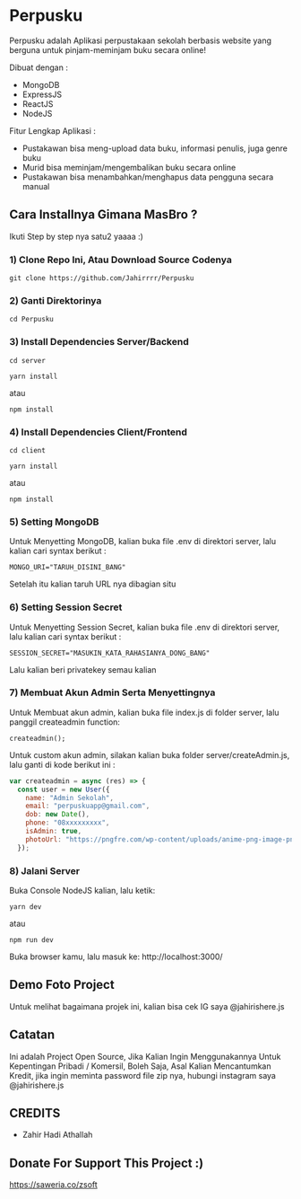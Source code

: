 # Perpusku
Perpusku adalah Aplikasi perpustakaan sekolah berbasis website yang berguna untuk pinjam-meminjam buku secara online!

Dibuat dengan :
- MongoDB
- ExpressJS
- ReactJS
- NodeJS

Fitur Lengkap Aplikasi :

- Pustakawan bisa meng-upload data buku, informasi penulis, juga genre buku
- Murid bisa meminjam/mengembalikan buku secara online
- Pustakawan bisa menambahkan/menghapus data pengguna secara manual

## Cara Installnya Gimana MasBro ?

Ikuti Step by step nya satu2 yaaaa :)

### 1) Clone Repo Ini, Atau Download Source Codenya
```
git clone https://github.com/Jahirrrr/Perpusku
```

### 2) Ganti Direktorinya
```
cd Perpusku
```
### 3) Install Dependencies Server/Backend
```
cd server
```

```
yarn install
```

atau

```
npm install
```

### 4) Install Dependencies Client/Frontend
```
cd client
```

```
yarn install
```

atau

```
npm install
```


### 5) Setting MongoDB

Untuk Menyetting MongoDB, kalian buka file .env di direktori server, lalu kalian cari syntax berikut :

```
MONGO_URI="TARUH_DISINI_BANG"
```
Setelah itu kalian taruh URL nya dibagian situ

### 6) Setting Session Secret

Untuk Menyetting Session Secret, kalian buka file .env di direktori server, lalu kalian cari syntax berikut :

```
SESSION_SECRET="MASUKIN_KATA_RAHASIANYA_DONG_BANG"
```
Lalu kalian beri privatekey semau kalian


### 7) Membuat Akun Admin Serta Menyettingnya

Untuk Membuat akun admin, kalian buka file index.js di folder server, lalu
panggil createadmin function:

```
createadmin();
```
Untuk custom akun admin, silakan kalian buka folder server/createAdmin.js, lalu ganti di kode berikut ini :

```js
var createadmin = async (res) => {
  const user = new User({
    name: "Admin Sekolah",
    email: "perpuskuapp@gmail.com",
    dob: new Date(),
    phone: "08xxxxxxxxx",
    isAdmin: true,
    photoUrl: "https://pngfre.com/wp-content/uploads/anime-png-image-pngfre-1.jpg"
  });
```

### 8) Jalani Server

Buka Console NodeJS kalian, lalu ketik:
```
yarn dev
```

atau

```
npm run dev
```


Buka browser kamu, lalu masuk ke:
http://localhost:3000/

## Demo Foto Project
Untuk melihat bagaimana projek ini, kalian bisa cek IG saya @jahirishere.js

## Catatan
Ini adalah Project Open Source, Jika Kalian Ingin Menggunakannya Untuk Kepentingan Pribadi / Komersil, Boleh Saja, Asal Kalian Mencantumkan Kredit, jika ingin meminta password file zip nya, hubungi instagram saya @jahirishere.js

## CREDITS
- Zahir Hadi Athallah

## Donate For Support This Project :)
https://saweria.co/zsoft


